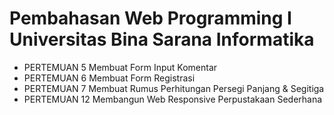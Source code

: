 # Pembahasan Web Programming I Universitas Bina Sarana Informatika

- PERTEMUAN 5
Membuat Form Input Komentar
- PERTEMUAN 6
Membuat Form Registrasi
- PERTEMUAN 7
Membuat Rumus Perhitungan Persegi Panjang & Segitiga
- PERTEMUAN 12
Membangun Web Responsive Perpustakaan Sederhana
